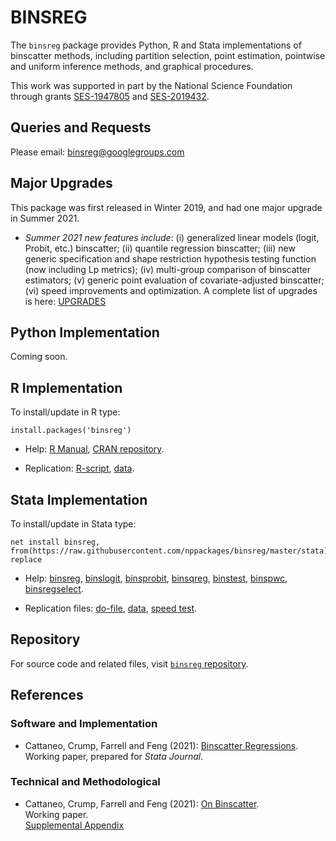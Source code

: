 # BINSREG

The `binsreg` package provides Python, R and Stata implementations of binscatter methods, including partition selection, point estimation, pointwise and uniform inference methods, and graphical procedures. 

This work was supported in part by the National Science Foundation through grants [SES-1947805](https://www.nsf.gov/awardsearch/showAward?AWD_ID=1947805) and [SES-2019432](https://www.nsf.gov/awardsearch/showAward?AWD_ID=2019432).

## Queries and Requests

Please email: [binsreg@googlegroups.com](mailto:binsreg@googlegroups.com)

## Major Upgrades

This package was first released in Winter 2019, and had one major upgrade in Summer 2021.

- _Summer 2021 new features include_: (i) generalized linear models (logit, Probit, etc.) binscatter; (ii) quantile regression binscatter; (iii) new generic specification and shape restriction hypothesis testing function (now including Lp metrics); (iv) multi-group comparison of binscatter estimators; (v) generic point evaluation of covariate-adjusted binscatter; (vi) speed improvements and optimization. A complete list of upgrades is here: [UPGRADES](https://nppackages.github.io/binsreg/binsreg_upgrades.txt)


## Python Implementation

Coming soon.

## R Implementation

To install/update in R type:
```
install.packages('binsreg')
```

- Help: [R Manual](https://raw.githubusercontent.com/nppackages/binsreg/master/R/binsreg.pdf), [CRAN repository](https://cran.r-project.org/package=binsreg).

- Replication: [R-script](https://raw.githubusercontent.com/nppackages/binsreg/master/R/binsreg_R_illustration.R), [data](https://raw.githubusercontent.com/nppackages/binsreg/master/R/binsreg_sim.csv).

## Stata Implementation

To install/update in Stata type:
```
net install binsreg, from(https://raw.githubusercontent.com/nppackages/binsreg/master/stata) replace
```

- Help: [binsreg](https://raw.githubusercontent.com/nppackages/binsreg/master/stata/binsreg.pdf), [binslogit](https://raw.githubusercontent.com/nppackages/binsreg/master/stata/binslogit.pdf), [binsprobit](https://raw.githubusercontent.com/nppackages/binsreg/master/stata/binsprobit.pdf), [binsqreg](https://raw.githubusercontent.com/nppackages/binsreg/master/stata/binsqreg.pdf), [binstest](https://raw.githubusercontent.com/nppackages/binsreg/master/stata/binstest.pdf), [binspwc](https://raw.githubusercontent.com/nppackages/binsreg/master/stata/binspwc.pdf), [binsregselect](https://raw.githubusercontent.com/nppackages/binsreg/master/stata/binsregselect.pdf).

- Replication files: [do-file](https://raw.githubusercontent.com/nppackages/binsreg/master/stata/binsreg_illustration.do), [data](https://raw.githubusercontent.com/nppackages/binsreg/master/stata/binsreg_simdata.dta), [speed test](https://raw.githubusercontent.com/nppackages/binsreg/master/stata/binsreg_speedtest.do).

## Repository

For source code and related files, visit [`binsreg` repository](https://github.com/nppackages/binsreg/).


## References

### Software and Implementation

- Cattaneo, Crump, Farrell and Feng (2021): [Binscatter Regressions](https://nppackages.github.io/references/Cattaneo-Crump-Farrell-Feng_2021_Stata.pdf).<br>
Working paper, prepared for _Stata Journal_.

### Technical and Methodological

- Cattaneo, Crump, Farrell and Feng (2021): [On Binscatter](https://nppackages.github.io/references/Cattaneo-Crump-Farrell-Feng_2021_Binscatter.pdf).<br>
Working paper.<br>
[Supplemental Appendix](https://nppackages.github.io/references/Cattaneo-Crump-Farrell-Feng_2021_Binscatter--Supplemental.pdf)

<br><br>

